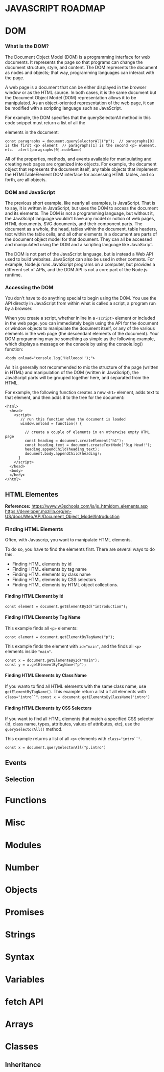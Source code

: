 # JAVASCRIPT ROADMAP

# DOM

### What is the DOM?

The Document Object Model (DOM) is a programming interface for web documents. It represents the page so that programs can change the document structure, style, and content. The DOM represents the document as nodes and objects; that way, programming languages can interact with the page.

A web page is a document that can be either displayed in the browser window or as the HTML source. In both cases, it is the same document but the Document Object Model (DOM) representation allows it to be manipulated. As an object-oriented representation of the web page, it can be modified with a scripting language such as JavaScript.

For example, the DOM specifies that the querySelectorAll method in this code snippet must return a list of all the <p> elements in the document:

`const paragraphs = document.querySelectorAll("p"); 
// paragraphs[0] is the first <p> element 
// paragraphs[1] is the second <p> element, etc. 
alert(paragraphs[0].nodeName)`

All of the properties, methods, and events available for manipulating and creating web pages are organized into objects. For example, the document object that represents the document itself, any table objects that implement the HTMLTableElement DOM interface for accessing HTML tables, and so forth, are all objects.

### DOM and JavaScript
The previous short example, like nearly all examples, is JavaScript. That is to say, it is written in JavaScript, but uses the DOM to access the document and its elements. The DOM is not a programming language, but without it, the JavaScript language wouldn't have any model or notion of web pages, HTML documents, SVG documents, and their component parts. The document as a whole, the head, tables within the document, table headers, text within the table cells, and all other elements in a document are parts of the document object model for that document. They can all be accessed and manipulated using the DOM and a scripting language like JavaScript.

The DOM is not part of the JavaScript language, but is instead a Web API used to build websites. JavaScript can also be used in other contexts. For example, Node.js runs JavaScript programs on a computer, but provides a different set of APIs, and the DOM API is not a core part of the Node.js runtime.

### Accessing the DOM

You don't have to do anything special to begin using the DOM. You use the API directly in JavaScript from within what is called a script, a program run by a browser.

When you create a script, whether inline in a `<script>` element or included in the web page, you can immediately begin using the API for the document or window objects to manipulate the document itself, or any of the various elements in the web page (the descendant elements of the document). Your DOM programming may be something as simple as the following example, which displays a message on the console by using the console.log() function:
```
<body onload="console.log('Helloooo!');">
```
As it is generally not recommended to mix the structure of the page (written in HTML) and manipulation of the DOM (written in JavaScript), the JavaScript parts will be grouped together here, and separated from the HTML.

For example, the following function creates a new `<h1>` element, adds text to that element, and then adds it to the tree for the document:
```
<html>
  <head>
    <script>
       // run this function when the document is loaded
       window.onload = function() {

         // create a couple of elements in an otherwise empty HTML page
         const heading = document.createElement("h1");
         const heading_text = document.createTextNode("Big Head!");
         heading.appendChild(heading_text);
         document.body.appendChild(heading);
      }
    </script>
  </head>
  <body>
  </body>
</html>
```



## HTML Elementes
**References:**
https://www.w3schools.com/js/js_htmldom_elements.asp
https://developer.mozilla.org/en-US/docs/Web/API/Document_Object_Model/Introduction
### Finding HTML Elements
Often, with Javascrip, you want to manipulate HTML elements.

To do so, you have to find the elements first. There are several ways to do this.

- Finding HTML elements by id
- Finding HTML elements by tag name
- Finding HTML elements by class name
- Finding HTML elements by CSS selectors
- Finding HTML elements by HTML object collections.

#### Finding HTML Element by Id
```
const element = document.getElementById("introduction");
```
#### Finding HTML Element by Tag Name
This example finds all `<p>` elements:
```
const element = document.getElementByTagName("p");
```
This example finds the element with `id="main"`, and the finds all `<p>` elements inside `"main"`.
```
const x = document.getElementeById("main");
const y = x.getElementByTagName("p");
```
#### Finding HTML Elements by Class Name
If you wanto to find all HTML elements with the same class name, use `getElementByTagName()`.
This example return a list o f all elements with `class="intro``"`.
`const x = document.getElementsByClassName("intro")`

#### Finding HTML Elements by CSS Selectors
If you want to find all HTML elements that match a specified CSS selector (id, class name, types, attributes, values of attributes, etc), use the `querySelectorAll()` method.

This example returns a list of all `<p>` elements with `class="intro``"`.

`const x = document.querySelectorAll("p.intro")`



## Events

## Selection

# Functions

# Misc

# Modules

# Number

# Objects

# Promises

# Strings

# Syntax

# Variables

# fetch API

# Arrays

# Classes

## Inheritance

